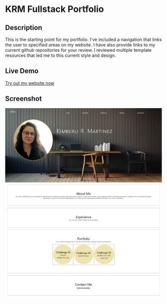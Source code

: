 # KRM Fullstack Portfolio

## Description
This is the starting point for my portfolio. I've included a navigation that links the user to specified areas on my website. I have also provide links to my current github repositories for your review. I reviewed multiple template resources that led me to this current style and design. 

## Live Demo
[Try out my website now](https://kraemz303.github.io/KRM-Fullstack-Portfolio/)

## Screenshot
![Screenshot of my website](docs/portfolio-screenshot.jpeg)